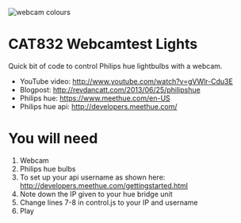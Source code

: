 ![webcam colours](http://cattopus23.com/img/panel-CAT832.jpg)

CAT832 Webcamtest Lights
========================

Quick bit of code to control Philips hue lightbulbs with a webcam.

+ YouTube video: http://www.youtube.com/watch?v=gVWlr-Cdu3E
+ Blogpost: http://revdancatt.com/2013/06/25/philipshue
+ Philips hue: https://www.meethue.com/en-US
+ Philips hue api: http://developers.meethue.com/

You will need
=============

1. Webcam
2. Philips hue bulbs
3. To set up your api username as shown here: http://developers.meethue.com/gettingstarted.html
4. Note down the IP given to your hue bridge unit
5. Change lines 7-8 in control.js to your IP and username
6. Play
